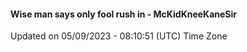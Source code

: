 #### Wise man says only fool rush in - McKidKneeKaneSir
Updated on 05/09/2023 - 08:10:51 (UTC) Time Zone
